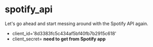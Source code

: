 # spotify_api

Let's go ahead and start messing around with the Spotify API again.

- client_id='8d3383fc5c434af5bf40fb7b2915c618'
- client_secret= **need to get from Spotify app**